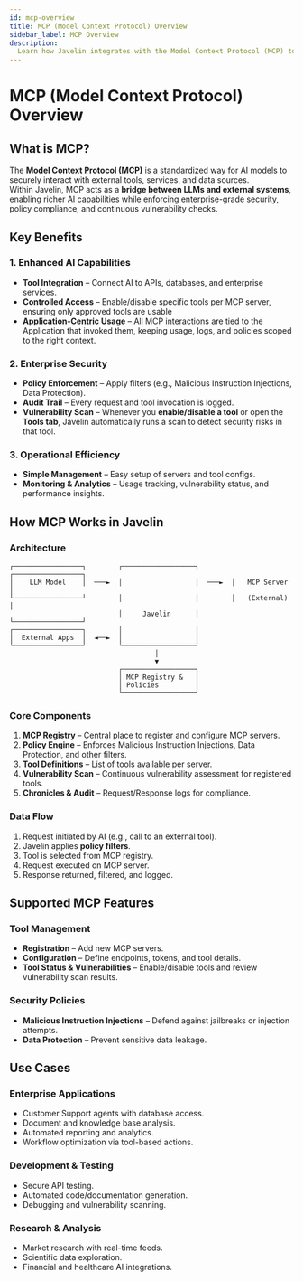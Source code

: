 ```yaml
---
id: mcp-overview
title: MCP (Model Context Protocol) Overview
sidebar_label: MCP Overview
description:
  Learn how Javelin integrates with the Model Context Protocol (MCP) to enable secure, policy-enforced AI tool usage with built-in vulnerability scanning.
---
```


# MCP (Model Context Protocol) Overview

## What is MCP?

The **Model Context Protocol (MCP)** is a standardized way for AI models to securely interact with external tools, services, and data sources.  
Within Javelin, MCP acts as a **bridge between LLMs and external systems**, enabling richer AI capabilities while enforcing enterprise-grade security, policy compliance, and continuous vulnerability checks.  


## Key Benefits

### **1. Enhanced AI Capabilities**
- **Tool Integration** – Connect AI to APIs, databases, and enterprise services.  
- **Controlled Access** – Enable/disable specific tools per MCP server, ensuring only approved tools are usable
- **Application-Centric Usage** – All MCP interactions are tied to the Application that invoked them, keeping usage, logs, and policies scoped to the right context.

### **2. Enterprise Security**
- **Policy Enforcement** – Apply filters (e.g., Malicious Instruction Injections, Data Protection).  
- **Audit Trail** – Every request and tool invocation is logged.  
- **Vulnerability Scan** – Whenever you **enable/disable a tool** or open the **Tools tab**, Javelin automatically runs a scan to detect security risks in that tool.  

### **3. Operational Efficiency**
- **Simple Management** – Easy setup of servers and tool configs.  
- **Monitoring & Analytics** – Usage tracking, vulnerability status, and performance insights.  

## How MCP Works in Javelin

### Architecture

```
┌─────────────────┐        ┌──────────────────┐        ┌─────────────────┐
│    LLM Model    │  ───►  │                  │  ───►  │   MCP Server    │
└─────────────────┘        │                  │        │   (External)    │
                           │     Javelin      │        └─────────────────┘
┌─────────────────┐        │                  │
│  External Apps  │  ◄──►  │                  │
└─────────────────┘        └──────────────────┘
                                    │
                                    ▼
                           ┌──────────────────┐
                           │ MCP Registry &   │
                           │ Policies         │
                           └──────────────────┘
```


### Core Components
1. **MCP Registry** – Central place to register and configure MCP servers.  
2. **Policy Engine** – Enforces Malicious Instruction Injections, Data Protection, and other filters.  
3. **Tool Definitions** – List of tools available per server.  
4. **Vulnerability Scan** – Continuous vulnerability assessment for registered tools.  
5. **Chronicles & Audit** – Request/Response logs for compliance.  

### Data Flow
1. Request initiated by AI (e.g., call to an external tool).  
2. Javelin applies **policy filters**.  
3. Tool is selected from MCP registry.    
4. Request executed on MCP server.  
5. Response returned, filtered, and logged.  

## Supported MCP Features

### **Tool Management**
- **Registration** – Add new MCP servers.  
- **Configuration** – Define endpoints, tokens, and tool details.  
- **Tool Status & Vulnerabilities** – Enable/disable tools and review vulnerability scan results.  

### **Security Policies**
- **Malicious Instruction Injections** – Defend against jailbreaks or injection attempts.  
- **Data Protection** – Prevent sensitive data leakage.  


## Use Cases

### **Enterprise Applications**
- Customer Support agents with database access.  
- Document and knowledge base analysis.  
- Automated reporting and analytics.  
- Workflow optimization via tool-based actions.  

### **Development & Testing**
- Secure API testing.  
- Automated code/documentation generation.  
- Debugging and vulnerability scanning.  

### **Research & Analysis**
- Market research with real-time feeds.  
- Scientific data exploration.  
- Financial and healthcare AI integrations.  
